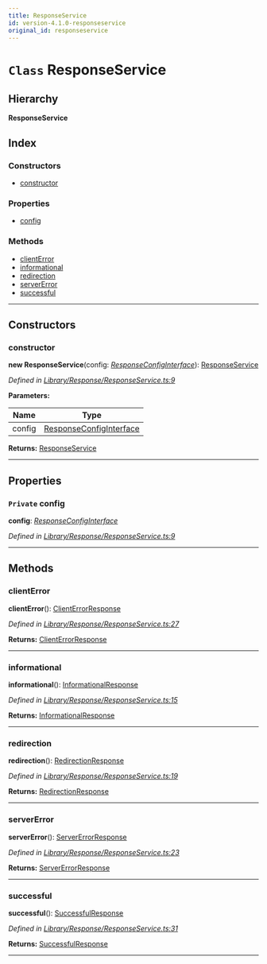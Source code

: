 ```yaml
---
title: ResponseService
id: version-4.1.0-responseservice
original_id: responseservice
---
```


# `Class` ResponseService

## Hierarchy

**ResponseService**

## Index

### Constructors

* [constructor](responseservice#constructor)

### Properties

* [config](responseservice#config)

### Methods

* [clientError](responseservice#clienterror)
* [informational](responseservice#informational)
* [redirection](responseservice#redirection)
* [serverError](responseservice#servererror)
* [successful](responseservice#successful)

---

## Constructors

<a id="constructor"></a>

###  constructor

**new ResponseService**(config: *[ResponseConfigInterface](../interfaces/responseconfiginterface)*): [ResponseService](responseservice)

*Defined in [Library/Response/ResponseService.ts:9](https://github.com/SpoonX/stix/blob/00e7e6e/src/Library/Response/ResponseService.ts#L9)*

**Parameters:**

| Name | Type |
| ------ | ------ |
| config | [ResponseConfigInterface](../interfaces/responseconfiginterface) |

**Returns:** [ResponseService](responseservice)

___

## Properties

<a id="config"></a>

### `Private` config

**config**: *[ResponseConfigInterface](../interfaces/responseconfiginterface)*

*Defined in [Library/Response/ResponseService.ts:9](https://github.com/SpoonX/stix/blob/00e7e6e/src/Library/Response/ResponseService.ts#L9)*

___

## Methods

<a id="clienterror"></a>

###  clientError

**clientError**(): [ClientErrorResponse](clienterrorresponse)

*Defined in [Library/Response/ResponseService.ts:27](https://github.com/SpoonX/stix/blob/00e7e6e/src/Library/Response/ResponseService.ts#L27)*

**Returns:** [ClientErrorResponse](clienterrorresponse)

___
<a id="informational"></a>

###  informational

**informational**(): [InformationalResponse](informationalresponse)

*Defined in [Library/Response/ResponseService.ts:15](https://github.com/SpoonX/stix/blob/00e7e6e/src/Library/Response/ResponseService.ts#L15)*

**Returns:** [InformationalResponse](informationalresponse)

___
<a id="redirection"></a>

###  redirection

**redirection**(): [RedirectionResponse](redirectionresponse)

*Defined in [Library/Response/ResponseService.ts:19](https://github.com/SpoonX/stix/blob/00e7e6e/src/Library/Response/ResponseService.ts#L19)*

**Returns:** [RedirectionResponse](redirectionresponse)

___
<a id="servererror"></a>

###  serverError

**serverError**(): [ServerErrorResponse](servererrorresponse)

*Defined in [Library/Response/ResponseService.ts:23](https://github.com/SpoonX/stix/blob/00e7e6e/src/Library/Response/ResponseService.ts#L23)*

**Returns:** [ServerErrorResponse](servererrorresponse)

___
<a id="successful"></a>

###  successful

**successful**(): [SuccessfulResponse](successfulresponse)

*Defined in [Library/Response/ResponseService.ts:31](https://github.com/SpoonX/stix/blob/00e7e6e/src/Library/Response/ResponseService.ts#L31)*

**Returns:** [SuccessfulResponse](successfulresponse)

___

